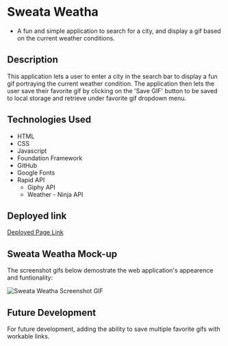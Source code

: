 # Sweata Weatha

- A fun and simple application to search for a city, and display a gif based on the current weather conditions.

## Description
This application lets a user to enter a city in the search bar to display a fun gif portraying the current weather condition.  The application then lets the user save their favorite gif by clicking on the 'Save GIF' button to be saved to local storage and retrieve under favorite gif dropdown menu.

## Technologies Used
- HTML
- CSS
- Javascript
- Foundation Framework
- GitHub
- Google Fonts
- Rapid API
    - Giphy API
    - Weather - Ninja API

## Deployed link 
[Deployed Page Link](https://brysgithub.github.io/project-1/)

## Sweata Weatha Mock-up

The screenshot gifs below demostrate the web application's appearence and funtionality:

![Sweata Weatha Screenshot GIF](./assets/images/screenshotGif.gif)

## Future Development 

For future development, adding the ability to save multiple favorite gifs with workable links.